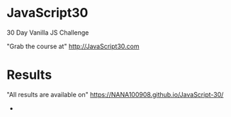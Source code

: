 <p dir="auto">
    <a href="https://camo.githubusercontent.com/07ca65497065dd926bd889c53b7b7652f8ef3cbc4320739cf7ebed3c4d34cb2d/68747470733a2f2f6a61766173637269707433302e636f6d2f696d616765732f4a53332d736f6369616c2d73686172652e706e67" target="_blank" rel="noopener noreferrer">
        <img src="https://camo.githubusercontent.com/07ca65497065dd926bd889c53b7b7652f8ef3cbc4320739cf7ebed3c4d34cb2d/68747470733a2f2f6a61766173637269707433302e636f6d2f696d616765732f4a53332d736f6369616c2d73686172652e706e67" alt data-canonical-src="https://javascript30.com/images/JS3-social-share.png" style="max-width: 100%;"/>
    </a>
</p>
<h1 dir="auto">
    <a id="user-content-javascript30" class="anchor" aria-hidden="true" href="#javascript30"></a>
    JavaScript30
</h1>
<p dir="auto">30 Day Vanilla JS Challenge</p>
<p dir="auto">
    "Grab the course at"
    <a href="http://JavaScript30.com" rel="notfollow">
        http://JavaScript30.com
    </a>
</p>
<h1 dir="auto">
    <a id="user-content-results" class="anchor" aria-hidden="true" href="#results"></a>
    Results
</h1>
<p dir="auto">
    "All results are available on"
    <a href="https://NANA100908.github.io/JavaScript-30/" rel="nofollow">
        https://NANA100908.github.io/JavaScript-30/
    </a>
</p>
<ul dir="auto">
    <li>
        <a href="http://"></a>
    </li>
</ul>
